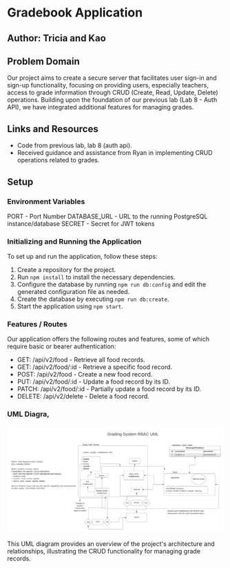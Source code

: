 # Gradebook Application

## Author: Tricia and Kao

## Problem Domain

Our project aims to create a secure server that facilitates user sign-in and sign-up functionality, focusing on providing users, especially teachers, access to grade information through CRUD (Create, Read, Update, Delete) operations. Building upon the foundation of our previous lab (Lab 8 - Auth API), we have integrated additional features for managing grades.

## Links and Resources

- Code from previous lab, lab 8 (auth api).
- Received guidance and assistance from Ryan in implementing CRUD operations related to grades.

## Setup

### Environment Variables

PORT - Port Number
DATABASE_URL - URL to the running PostgreSQL instance/database
SECRET - Secret for JWT tokens

### Initializing and Running the Application

To set up and run the application, follow these steps:

1. Create a repository for the project.
3. Run `npm install` to install the necessary dependencies.
4. Configure the database by running `npm run db:config` and edit the generated configuration file as needed.
5. Create the database by executing `npm run db:create`.
6. Start the application using `npm start`.

### Features / Routes

Our application offers the following routes and features, some of which require basic or bearer authentication:

- GET: /api/v2/food - Retrieve all food records.
- GET: /api/v2/food/:id - Retrieve a specific food record.
- POST: /api/v2/food - Create a new food record.
- PUT: /api/v2/food/:id - Update a food record by its ID.
- PATCH: /api/v2/food/:id - Partially update a food record by its ID.
- DELETE: /api/v2/delete - Delete a food record.

### UML Diagra,

![Gradebook Application UML](./assets/Grade-system-UML.png)

This UML diagram provides an overview of the project's architecture and relationships, illustrating the CRUD functionality for managing grade records.
